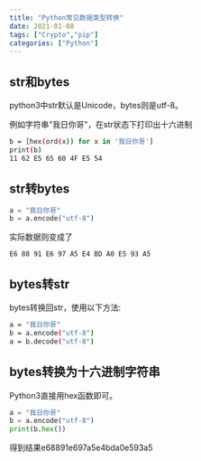 ```yaml
---
title: "Python常见数据类型转换"
date: 2021-01-08
tags: ["Crypto","pip"]
categories: ["Python"]
---
```


## str和bytes

python3中str默认是Unicode，bytes则是utf-8。

例如字符串"我日你哥"，在str状态下打印出十六进制

```bash
b = [hex(ord(x)) for x in '我日你哥']
print(b)
11 62 E5 65 60 4F E5 54
```

## str转bytes

```python
a = "我日你哥"
b = a.encode("utf-8")
```

实际数据则变成了

```
E6 88 91 E6 97 A5 E4 BD A0 E5 93 A5
```



## bytes转str

bytes转换回str，使用以下方法:

```bash
a = "我日你哥"
b = a.encode("utf-8")
a = b.decode("utf-8")
```



## bytes转换为十六进制字符串

Python3直接用hex函数即可。

```python
a = "我日你哥"
b = a.encode("utf-8")
print(b.hex())
```

得到结果e68891e697a5e4bda0e593a5



